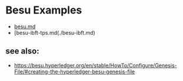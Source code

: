 # Besu Examples
- [besu.md](./besu.md)
- [besu-ibft-tps.md(./besu-ibft.md)

## see also:
- https://besu.hyperledger.org/en/stable/HowTo/Configure/Genesis-File/#creating-the-hyperledger-besu-genesis-file

